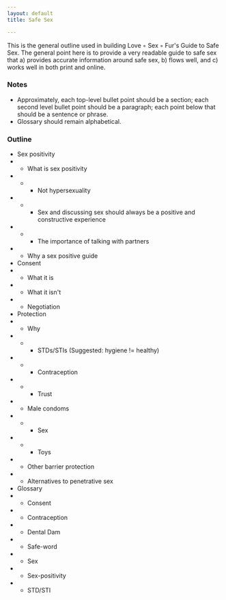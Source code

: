 ```yaml
---
layout: default
title: Safe Sex

---
```


This is the general outline used in building Love ◦ Sex ◦ Fur's Guide to Safe
Sex.  The general point here is to provide a very readable guide to safe sex
that a) provides accurate information around safe sex, b) flows well, and c)
works well in both print and online.

### Notes
* Approximately, each top-level bullet point should be  a section; each second
  level bullet point should be a paragraph; each point below that should be a
  sentence or phrase.
* Glossary should remain alphabetical.

### Outline
* Sex positivity
* * What is sex positivity
* * * Not hypersexuality
* * * Sex and discussing sex should always be a positive and constructive
      experience
* * * The importance of talking with partners
* * Why a sex positive guide
* Consent
* * What it is
* * What it isn't
* * Negotiation
* Protection
* * Why
* * * STDs/STIs (Suggested: hygiene != healthy)
* * * Contraception
* * * Trust
* * Male condoms
* * * Sex
* * * Toys
* * Other barrier protection
* * Alternatives to penetrative sex
* Glossary
* * Consent
* * Contraception
* * Dental Dam
* * Safe-word
* * Sex
* * Sex-positivity
* * STD/STI
